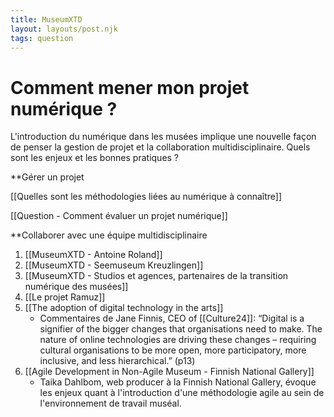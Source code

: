 ```yaml
---
title: MuseumXTD
layout: layouts/post.njk
tags: question
---
```

# Comment mener mon projet numérique ?
L'introduction du numérique dans les musées implique une nouvelle façon de penser la gestion de projet et la collaboration multidisciplinaire. Quels sont les enjeux et les bonnes pratiques  ?

**Gérer un projet

[[Quelles sont les méthodologies liées au numérique à connaître]]

[[Question - Comment évaluer un projet numérique]]

**Collaborer avec une équipe multidisciplinaire


1. [[MuseumXTD - Antoine Roland]]
2. [[MuseumXTD - Seemuseum Kreuzlingen]]
3. [[MuseumXTD - Studios et agences, partenaires de la transition numérique des musées]]
4. [[Le projet Ramuz]]
5. [[The adoption of digital technology in the arts]]
	- Commentaires de Jane Finnis, CEO of [[Culture24]]: “Digital is a signifier of the bigger changes that organisations need to make. The nature of online technologies are driving these changes – requiring cultural organisations to be more open, more participatory, more inclusive, and less hierarchical.” (p13)
6. [[Agile Development in Non-Agile Museum - Finnish National Gallery]] 
	- Taika Dahlbom, web producer à la Finnish National Gallery, évoque les enjeux quant à l'introduction d'une méthodologie agile au sein de l'environnement de travail muséal. 
